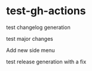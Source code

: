 # test-gh-actions

test changelog generation

test major changes

Add new side menu

test release generation with a fix
